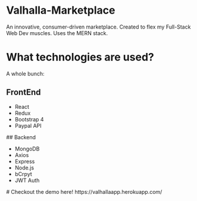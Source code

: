 # Valhalla-Marketplace
An innovative, consumer-driven marketplace. Created to flex my Full-Stack Web Dev muscles. Uses the MERN stack.

# What technologies are used?
 A whole bunch:
 ## FrontEnd
 <ul>
 <li>React</li>
 <li>Redux</li>
 <li>Bootstrap 4</li>
 <li>Paypal API</li>
</ul>
 ## Backend
 <ul>
  <li>MongoDB</li>
  <li>Axios</li>
  <li> Express</li>
  <li>Node.js</li>
  <li>bCrpyt</li>
  <li>JWT Auth</li>
</ul> 
# Checkout the demo here!
https://valhallaapp.herokuapp.com/

 
 
